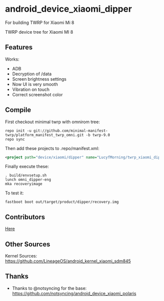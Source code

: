 # android_device_xiaomi_dipper
For building TWRP for Xiaomi Mi 8

TWRP device tree for Xiaomi MI 8

## Features

Works:

- ADB
- Decryption of /data
- Screen brightness settings
- Now UI is very smooth
- Vibration on touch
- Correct screenshot color

## Compile

First checkout minimal twrp with omnirom tree:

```
repo init -u git://github.com/minimal-manifest-twrp/platform_manifest_twrp_omni.git -b twrp-9.0
repo sync
```

Then add these projects to .repo/manifest.xml:

```xml
<project path="device/xiaomi/dipper" name="LucyfMorning/twrp_xiaomi_dipper" remote="github" revision="android-9.0" />
```

Finally execute these:

```
. build/envsetup.sh
lunch omni_dipper-eng
mka recoveryimage
```

To test it:

```
fastboot boot out/target/product/dipper/recovery.img
```
## Contributors

[Here](https://github.com/TeamWin/android_device_xiaomi_dipper/graphs/contributors)

## Other Sources

Kernel Sources: https://github.com/LineageOS/android_kernel_xiaomi_sdm845

## Thanks

- Thanks to @notsyncing for the base: https://github.com/notsyncing/android_device_xiaomi_polaris
